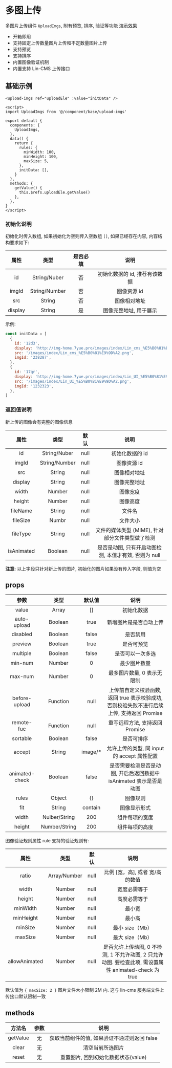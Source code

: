 # 多图上传

多图片上传组件 `UploadImgs`, 附有预览, 排序, 验证等功能 [演示效果](http://face.cms.7yue.pro/#/imgs-upload/stage1)

- 开箱即用
- 支持固定上传数量图片上传和不定数量图片上传
- 支持预览
- 支持排序
- 内置图像验证机制
- 内置支持 Lin-CMS 上传接口

## 基础示例

```vue
<upload-imgs ref="uploadEle" :value="initData" />

<script>
import UploadImgs from '@/component/base/upload-imgs'

export default {
  components: {
    UploadImgs,
  },
  data() {
    return {
      rules: {
        minWidth: 100,
        minHeight: 100,
        maxSize: 5,
      },
      initData: [],
    }
  },
  methods: {
    getValue() {
      this.$refs.uploadEle.getValue()
    },
  },
}
</script>
```

### 初始化说明

初始化时传入数组, 如果初始化为空则传入空数组 `[]`, 如果已经存在内容, 内容结构要求如下:

|  属性   |     类型      | 是否必填 |             说明              |
| :-----: | :-----------: | :------: | :---------------------------: |
|   id    | String/Nuber  |    否    | 初始化数据的 id, 推荐有该数据 |
|  imgId  | String/Number |    否    |          图像资源 id          |
|   src   |    String     |    否    |         图像相对地址          |
| display |    String     |    是    |    图像完整地址, 用于展示     |

示例:

```js
const initData = [
  {
    id: '12d3',
    display: 'http://img-home.7yue.pro/images/index/Lin_cms_%E5%B0%81%E9%9D%A2.png',
    src: '/images/index/Lin_cms_%E5%B0%81%E9%9D%A2.png',
    imgId: '238287',
  },
  {
    id: '17qr',
    display: 'http://img-home.7yue.pro/images/index/Lin_UI_%E5%B0%81%E9%9D%A2.png',
    src: '/images/index/Lin_UI_%E5%B0%81%E9%9D%A2.png',
    imgId: '1232323',
  },
]
```

### 返回值说明

新上传的图像会有完整的图像信息

|    属性    |     类型      | 默认 |                         说明                          |
| :--------: | :-----------: | :--: | :---------------------------------------------------: |
|     id     | String/Nuber  | null |                    初始化数据的 id                    |
|   imgId    | String/Number | null |                      图像资源 id                      |
|    src     |    String     | null |                     图像相对地址                      |
|  display   |    String     | null |                     图像完整地址                      |
|   width    |    Number     | null |                       图像宽度                        |
|   height   |    Number     | null |                       图像高度                        |
|  fileName  |    String     | null |                        文件名                         |
|  fileSize  |     Numbr     | null |                       文件大小                        |
|  fileType  |    String     | null |    文件的媒体类型 (MIME), 针对部分文件类型做了检测    |
| isAnimated |    Boolean    | null | 是否是动图, 只有开启动图检测, 本值才有效, 否则为 null |

**注意:** 以上字段只针对新上传的图片, 初始化的图片如果没有传入字段, 则值为空

## props

|      参数      |     类型      |  默认值  |                                            说明                                            |
| :------------: | :-----------: | :------: | :----------------------------------------------------------------------------------------: |
|     value      |     Array     |    []    |                                         初始化数据                                         |
|  auto-upload   |    Boolean    |   true   |                                   新增图片是是否自动上传                                   |
|    disabled    |    Boolean    |  false   |                                          是否禁用                                          |
|    preview     |    Boolean    |   true   |                                         是否可预览                                         |
|    multiple    |    Boolean    |  false   |                                      是否可以一次多选                                      |
|    min-num     |    Number     |    0     |                                        最少图片数量                                        |
|    max-num     |    Number     |    0     |                                 最多图片数量, 0 表示无限制                                 |
| before-upload  |   Function    |   null   | 上传前自定义校验函数, 返回 true 表示校验成功, 否则校验失败不进行后续上传, 支持返回 Promise |
|   remote-fuc   |   Function    |   null   |                               重写远程方法, 支持返回 Promise                               |
|    sortable    |    Boolean    |  false   |                                         是否可排序                                         |
|     accept     |    String     | image/\* |                        允许上传的类型, 同 input 的 accept 属性配置                         |
| animated-check |    Boolean    |  false   |             是否需要检测是否是动图, 开启后返回数据中 isAnimated 表示是否是动图             |
|     rules      |    Object     |    {}    |                                          图像规则                                          |
|      fit       |    String     | contain  |                                        图像显示形式                                        |
|     width      | Nulber/String |   200    |                                       组件每项的宽度                                       |
|     height     | Number/String |   200    |                                       组件每项的高度                                       |

图像验证规则属性 rule 支持的验证规则有:

|     属性      |     类型     | 默认 |                                                 说明                                                  |
| :-----------: | :----------: | :--: | :---------------------------------------------------------------------------------------------------: |
|     ratio     | Array/Number | null |                                   比例 [宽，高], 或者 宽/高 的数值                                    |
|     width     |    Number    | null |                                             宽度必需等于                                              |
|    height     |    Number    | null |                                             高度必需等于                                              |
|   minWidth    |    Number    | null |                                                最小宽                                                 |
|   minHeight   |    Number    | null |                                                最小高                                                 |
|    minSize    |    Number    | null |                                            最小 size（Mb）                                            |
|    maxSize    |    Number    | null |                                            最大 size（Mb）                                            |
| allowAnimated |    Number    | null | 是否允许上传动图, 0 不检测, 1 不允许动图, 2 只允许动图. 要检查此项, 需设置属性 animated-check 为 true |

默认值为 `{ maxSize: 2 }` 图片文件大小限制 2M 内. 这与 lin-cms 服务端文件上传接口默认限制一致

## methods

|  方法名  | 参数 |                     说明                     |
| :------: | :--: | :------------------------------------------: |
| getValue |  无  | 获取当前组件的值, 如果验证不通过则返回 false |
|  clear   |  无  |               清空当前所选图片               |
|  reset   |  无  |     重置图片, 回到初始化数据状态(value)      |
